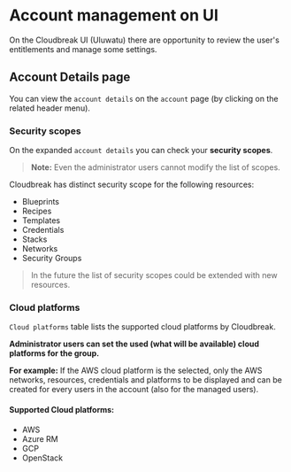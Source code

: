 

# Account management on UI

On the Cloudbreak UI (Uluwatu) there are opportunity to review the user's entitlements and manage some settings.

## Account Details page

You can view the `account details` on the `account` page (by clicking on the related header menu).

### Security scopes

On the expanded `account details` you can check your **security scopes**.
> **Note:** Even the administrator users cannot modify the list of scopes.

Cloudbreak has distinct security scope for the following resources:

 - Blueprints
 - Recipes
 - Templates
 - Credentials
 - Stacks
 - Networks
 - Security Groups

> In the future the list of security scopes could be extended with new resources.

### Cloud platforms

`Cloud platforms` table lists the supported cloud platforms by Cloudbreak.

**Administrator users can set the used (what will be available) cloud platforms for the group.**

**For example:** If the AWS cloud platform is the selected, only the AWS networks, resources, credentials and 
platforms to be displayed and can be created for every users in the account (also for the managed users).

#### Supported Cloud platforms:

 - AWS
 - Azure RM
 - GCP
 - OpenStack